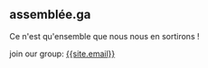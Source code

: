 ---
---
## assemblée.ga

Ce n'est qu'ensemble que nous nous en sortirons !

join our group: [{{site.email}}](mailto:{{site.email}})
